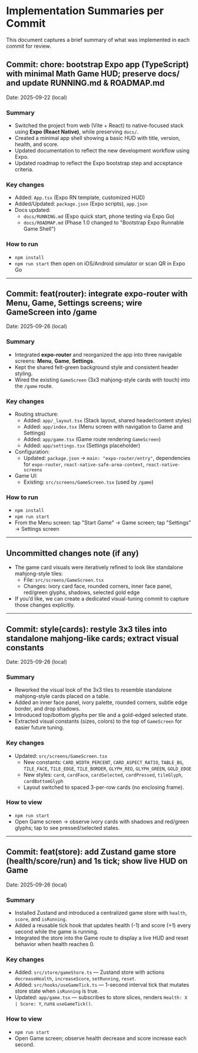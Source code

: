 # Implementation Summaries per Commit

This document captures a brief summary of what was implemented in each commit for review.

## Commit: chore: bootstrap Expo app (TypeScript) with minimal Math Game HUD; preserve docs/ and update RUNNING.md & ROADMAP.md
Date: 2025-09-22 (local)

### Summary
- Switched the project from web (Vite + React) to native-focused stack using **Expo (React Native)**, while preserving `docs/`.
- Created a minimal app shell showing a basic HUD with title, version, health, and score.
- Updated documentation to reflect the new development workflow using Expo.
- Updated roadmap to reflect the Expo bootstrap step and acceptance criteria.

### Key changes
- Added: `App.tsx` (Expo RN template, customized HUD)
- Added/Updated: `package.json` (Expo scripts), `app.json`
- Docs updated:
  - `docs/RUNNING.md` (Expo quick start, phone testing via Expo Go)
  - `docs/ROADMAP.md` (Phase 1.0 changed to "Bootstrap Expo Runnable Game Shell")

### How to run
- `npm install`
- `npm run start` then open on iOS/Android simulator or scan QR in Expo Go

---

## Commit: feat(router): integrate expo-router with Menu, Game, Settings screens; wire GameScreen into /game
Date: 2025-09-26 (local)

### Summary
- Integrated **expo-router** and reorganized the app into three navigable screens: **Menu**, **Game**, **Settings**.
- Kept the shared felt-green background style and consistent header styling.
- Wired the existing `GameScreen` (3x3 mahjong-style cards with touch) into the `/game` route.

### Key changes
- Routing structure:
  - Added: `app/_layout.tsx` (Stack layout, shared header/content styles)
  - Added: `app/index.tsx` (Menu screen with navigation to Game and Settings)
  - Added: `app/game.tsx` (Game route rendering `GameScreen`)
  - Added: `app/settings.tsx` (Settings placeholder)
- Configuration:
  - Updated: `package.json` → `main: "expo-router/entry"`, dependencies for `expo-router`, `react-native-safe-area-context`, `react-native-screens`
- Game UI:
  - Existing: `src/screens/GameScreen.tsx` (used by `/game`)

### How to run
- `npm install`
- `npm run start`
- From the Menu screen: tap "Start Game" → Game screen; tap "Settings" → Settings screen

---

## Uncommitted changes note (if any)
- The game card visuals were iteratively refined to look like standalone mahjong-style tiles:
  - File: `src/screens/GameScreen.tsx`
  - Changes: ivory card face, rounded corners, inner face panel, red/green glyphs, shadows, selected gold edge
- If you’d like, we can create a dedicated visual-tuning commit to capture those changes explicitly.

---

## Commit: style(cards): restyle 3x3 tiles into standalone mahjong-like cards; extract visual constants
Date: 2025-09-26 (local)

### Summary
- Reworked the visual look of the 3x3 tiles to resemble standalone mahjong-style cards placed on a table.
- Added an inner face panel, ivory palette, rounded corners, subtle edge border, and drop shadows.
- Introduced top/bottom glyphs per tile and a gold-edged selected state.
- Extracted visual constants (sizes, colors) to the top of `GameScreen` for easier future tuning.

### Key changes
- Updated: `src/screens/GameScreen.tsx`
  - New constants: `CARD_WIDTH_PERCENT`, `CARD_ASPECT_RATIO`, `TABLE_BG`, `TILE_FACE`, `TILE_EDGE`, `TILE_BORDER`, `GLYPH_RED`, `GLYPH_GREEN`, `GOLD_EDGE`
  - New styles: `card`, `cardFace`, `cardSelected`, `cardPressed`, `tileGlyph`, `cardBottomGlyph`
  - Layout switched to spaced 3-per-row cards (no enclosing frame).

### How to view
- `npm run start`
- Open Game screen → observe ivory cards with shadows and red/green glyphs; tap to see pressed/selected states.

---

## Commit: feat(store): add Zustand game store (health/score/run) and 1s tick; show live HUD on Game
Date: 2025-09-26 (local)

### Summary
- Installed Zustand and introduced a centralized game store with `health`, `score`, and `isRunning`.
- Added a reusable tick hook that updates health (-1) and score (+1) every second while the game is running.
- Integrated the store into the Game route to display a live HUD and reset behavior when health reaches 0.

### Key changes
- Added: `src/store/gameStore.ts` — Zustand store with actions `decreaseHealth`, `increaseScore`, `setRunning`, `reset`.
- Added: `src/hooks/useGameTick.ts` — 1-second interval tick that mutates store state when `isRunning` is true.
- Updated: `app/game.tsx` — subscribes to store slices, renders `Health: X | Score: Y`, runs `useGameTick()`.

### How to view
- `npm run start`
- Open Game screen; observe health decrease and score increase each second.
